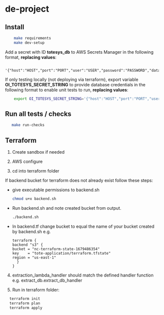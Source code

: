 # de-project
<!-- install following before running the file -->
## Install
```bash
    make requirements
    make dev-setup
```

Add a secret with ID **totesys_db** to AWS Secrets Manager in the following format, **replacing values**:
```
    '{"host":"HOST","port":"PORT","user":"USER","password":"PASSWORD","database":"DB"}'
```

If only testing locally (not deploying via terraform), export variable **OI_TOTESYS_SECRET_STRING** to provide database credentials in the following format to enable unit tests to run, **replacing values**:
    
```bash
    export OI_TOTESYS_SECRET_STRING='{"host":"HOST","port":"PORT","user":"USER","password":"PASSWORD","database":"DB"}'
```


## Run all tests / checks

```bash
   make run-checks
```

## Terraform

1. Create sandbox if needed
   
2. AWS configure
   
3. cd into terraform folder

If backend bucket for terraform does not already exist follow these steps:
   
-  give executable permissions to backend.sh
   ```bash
   chmod u+x backend.sh
   ```

- Run backend.sh and note created bucket from output.
   ```bash
   ./backend.sh
   ```

- In backend.tf change bucket to equal the name of your bucket created by backend.sh e.g.
    ```
    terraform {
    backend "s3" {
    bucket = "nc-terraform-state-1679486354"
    key    = "tote-application/terraform.tfstate"
    region = "us-east-1"
      }
    }
    ```
4. extraction_lambda_handler should match the defined handler function e.g. extract_db.extract_db_handler

5.  Run in terraform folder:
 ```bash
   terraform init
   terraform plan
   terraform apply
   ```
